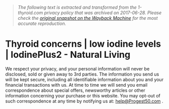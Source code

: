 > *The following text is extracted and transformed from the 1-thyroid.com privacy policy that was archived on 2017-06-28. Please check the [original snapshot on the Wayback Machine](https://web.archive.org/web/20170628092140id_/http%3A//1-thyroid.com/privacypolicy.php) for the most accurate reproduction.*

# Thyroid concerns | low iodine levels | IodinePlus2 - Natural Living

We respect your privacy, and your personal information will never be disclosed, sold or given away to 3rd parties. The information you send us will be kept secure, including all identifiable information about you and your financial transactions with us. At time to time we will send you email correspondence about special offers, newsworthy articles or other information concerning your purchase or this website. You may opt-out of such correspondence at any time by notifying us at: [help@Progest50.com](mailto:help@Progest50.com) .  

